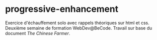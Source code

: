 # progressive-enhancement

Exercice d'échauffement solo avec rappels théoriques sur html et css.
Deuxième semaine de formation WebDev@BeCode.
Travail sur base du document *The Chinese Farmer*.